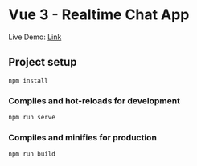# Vue 3 - Realtime Chat App

Live Demo: [Link](https://heychat-1798e.web.app)

## Project setup

```
npm install
```

### Compiles and hot-reloads for development

```
npm run serve
```

### Compiles and minifies for production

```
npm run build
```
